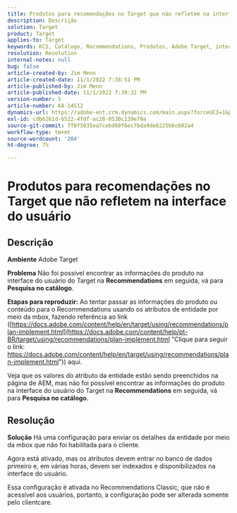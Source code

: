 ```yaml
---
title: Produtos para recomendações no Target que não refletem na interface do usuário
description: Descrição
solution: Target
product: Target
applies-to: Target
keywords: KCS, Catálogo, Recommendations, Produtos, Adobe Target, interface do usuário, informações, pesquisa
resolution: Resolution
internal-notes: null
bug: false
article-created-by: Jim Menn
article-created-date: 11/1/2022 7:38:51 PM
article-published-by: Jim Menn
article-published-date: 11/1/2022 7:39:32 PM
version-number: 5
article-number: KA-14512
dynamics-url: https://adobe-ent.crm.dynamics.com/main.aspx?forceUCI=1&pagetype=entityrecord&etn=knowledgearticle&id=f9bea3ce-1c5a-ed11-9561-6045bd006a22
exl-id: cdb6261d-6522-4fdf-ac28-0530c139e79a
source-git-commit: 7f0f5035ea7cebd60f6ec7bda9de6225b6c602a4
workflow-type: tm+mt
source-wordcount: '204'
ht-degree: 7%

---
```


# Produtos para recomendações no Target que não refletem na interface do usuário

## Descrição


<b>Ambiente</b>
Adobe Target

<b>Problema</b>
Não foi possível encontrar as informações do produto na interface do usuário do Target na <b>Recommendations</b> em seguida, vá para <b>Pesquisa no catálogo</b>.

<b>Etapas para reproduzir:</b>
Ao tentar passar as informações do produto ou conteúdo para o Recommendations usando os atributos de entidade por meio da mbox, fazendo referência ao link ([https://docs.adobe.com/content/help/en/target/using/recommendations/plan-implement.html](https://docs.adobe.com/content/help/pt-BR/target/using/recommendations/plan-implement.html "Clique para seguir o link: https://docs.adobe.com/content/help/en/target/using/recommendations/plan-implement.html")) aqui.


Veja que os valores do atributo da entidade estão sendo preenchidos na página de AEM, mas não foi possível encontrar as informações do produto na interface do usuário do Target na <b>Recommendations</b> em seguida, vá para <b>Pesquisa no catálogo</b>.


## Resolução


<b>Solução</b>
Há uma configuração para enviar os detalhes da entidade por meio da mbox que não foi habilitada para o cliente.

Agora está ativado, mas os atributos devem entrar no banco de dados primeiro e, em várias horas, devem ser indexados e disponibilizados na interface do usuário.

Essa configuração é ativada no Recommendations Classic, que não é acessível aos usuários, portanto, a configuração pode ser alterada somente pelo clientcare.
